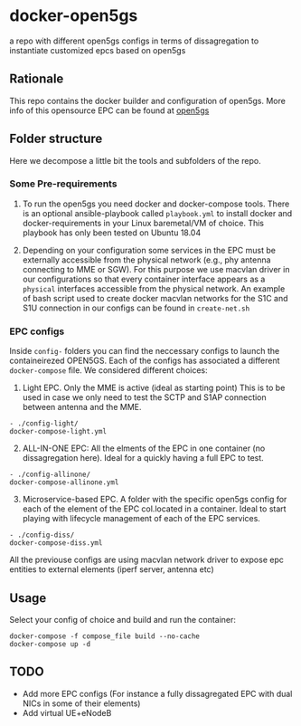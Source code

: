 # docker-open5gs

a repo with different open5gs configs in terms of dissagregation to instantiate customized epcs based on open5gs

## Rationale

This repo contains the docker builder and configuration of open5gs. More info of this opensource EPC can be found at [open5gs](https://open5gs.org)


## Folder structure

Here we decompose a little bit the tools and subfolders of the repo.

### Some Pre-requirements

1. To run the open5gs you need docker and docker-compose tools. There is an optional ansible-playbook called `playbook.yml` to install docker and docker-requirements in your Linux baremetal/VM of choice. This playbook has only been tested on Ubuntu 18.04

2. Depending on your configuration some services in the EPC must be externally accessible from the physical network (e.g., phy antenna connecting to MME or SGW). For this purpose we use macvlan driver in our configurations so that every container interface appears as a `physical` interfaces accessible from the physical network. An example of bash script used to create docker macvlan networks for the S1C and S1U connection in our configs can be found in `create-net.sh`

### EPC configs

Inside `config-` folders you can find the neccessary configs to launch the containeirezed OPEN5GS.
Each of the configs has associated a different `docker-compose` file. We considered different choices:

1.  Light EPC. Only the MME is active (ideal as starting point) This is to be used in case we only need to test the SCTP and S1AP connection between antenna and the MME.

```
- ./config-light/
docker-compose-light.yml
```

2. ALL-IN-ONE EPC: All the elments of the EPC in one container (no dissagregation here). Ideal for a quickly having a full EPC to test.

```
- ./config-allinone/
docker-compose-allinone.yml
```


3. Microservice-based EPC. A folder with the specific open5gs config for each of the element of the EPC col.located in a container. Ideal to start playing with lifecycle management of each of the EPC services.

```
- ./config-diss/
docker-compose-diss.yml
```


All the previouse configs are using macvlan network driver to expose epc entities to external elements (iperf server, antenna etc)

## Usage

Select your config of choice and build and run the container:

```
docker-compose -f compose_file build --no-cache
docker-compose up -d
```

## TODO

- Add more EPC configs (For instance a fully dissagregated EPC with dual NICs in some of their elements) 
- Add virtual UE+eNodeB 
